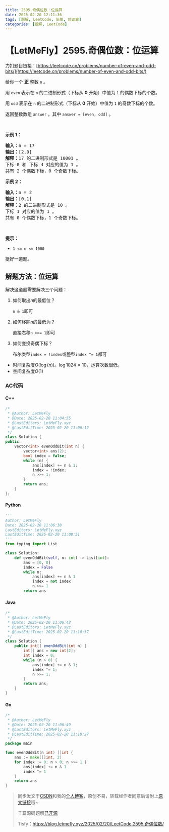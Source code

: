 ```yaml
---
title: 2595.奇偶位数：位运算
date: 2025-02-20 12:11:36
tags: [题解, LeetCode, 简单, 位运算]
categories: [题解, LeetCode]
---
```


# 【LetMeFly】2595.奇偶位数：位运算

力扣题目链接：[https://leetcode.cn/problems/number-of-even-and-odd-bits/](https://leetcode.cn/problems/number-of-even-and-odd-bits/)

<p>给你一个 <strong>正</strong> 整数 <code>n</code> 。</p>

<p>用 <code>even</code> 表示在 <code>n</code> 的二进制形式（下标从 <strong>0</strong> 开始）中值为 <code>1</code> 的偶数下标的个数。</p>

<p>用 <code>odd</code> 表示在 <code>n</code> 的二进制形式（下标从 <strong>0</strong> 开始）中值为 <code>1</code> 的奇数下标的个数。</p>

<p>返回整数数组<em> </em><code>answer</code><em> </em>，其中<em> </em><code>answer = [even, odd]</code> 。</p>

<p>&nbsp;</p>

<p><strong>示例 1：</strong></p>

<pre><strong>输入：</strong>n = 17
<strong>输出：</strong>[2,0]
<strong>解释：</strong>17 的二进制形式是 10001 。 
下标 0 和 下标 4 对应的值为 1 。 
共有 2 个偶数下标，0 个奇数下标。
</pre>

<p><strong>示例 2：</strong></p>

<pre><strong>输入：</strong>n = 2
<strong>输出：</strong>[0,1]
<strong>解释：</strong>2 的二进制形式是 10 。 
下标 1 对应的值为 1 。 
共有 0 个偶数下标，1 个奇数下标。
</pre>

<p>&nbsp;</p>

<p><strong>提示：</strong></p>

<ul>
	<li><code>1 &lt;= n &lt;= 1000</code></li>
</ul>


挺好一道题。

## 解题方法：位运算

解决这道题需要解决三个问题：

1. 如何取出$n$的最低位？

    `n & 1`即可

2. 如何移除$n$的最低为？

    直接右移`n >>= 1`即可

3. 如何变换奇偶下标？

    布尔类型`index = !index`或整型`index ^= 1`都可

+ 时间复杂度$O(\log(n))$。$\log 1024=10$，运算次数很低。
+ 空间复杂度$O(1)$

### AC代码

#### C++

```cpp
/*
 * @Author: LetMeFly
 * @Date: 2025-02-20 11:04:55
 * @LastEditors: LetMeFly.xyz
 * @LastEditTime: 2025-02-20 11:06:12
 */
class Solution {
public:
    vector<int> evenOddBit(int n) {
        vector<int> ans(2);
        bool index = false;
        while (n) {
            ans[index] += n & 1;
            index = !index;
            n >>= 1;
        }
        return ans;
    }
};
```

#### Python

```python
'''
Author: LetMeFly
Date: 2025-02-20 11:06:38
LastEditors: LetMeFly.xyz
LastEditTime: 2025-02-20 11:08:51
'''
from typing import List

class Solution:
    def evenOddBit(self, n: int) -> List[int]:
        ans = [0, 0]
        index = False
        while n:
            ans[index] += n & 1
            index = not index
            n >>= 1
        return ans
```

#### Java

```java
/*
 * @Author: LetMeFly
 * @Date: 2025-02-20 11:06:42
 * @LastEditors: LetMeFly.xyz
 * @LastEditTime: 2025-02-20 11:10:57
 */
class Solution {
    public int[] evenOddBit(int n) {
        int[] ans = new int[2];
        int index = 0;
        while (n > 0) {
            ans[index] += n & 1;
            index ^= 1;
            n >>= 1;
        }
        return ans;
    }
}
```

#### Go

```go
/*
 * @Author: LetMeFly
 * @Date: 2025-02-20 11:06:49
 * @LastEditors: LetMeFly.xyz
 * @LastEditTime: 2025-02-20 11:18:27
 */
package main

func evenOddBit(n int) []int {
    ans := make([]int, 2)
    for index := 0; n > 0; n >>= 1 {
        ans[index] += n & 1
        index ^= 1
    }
    return ans
}
```

> 同步发文于[CSDN](https://letmefly.blog.csdn.net/article/details/145750497)和我的[个人博客](https://blog.letmefly.xyz/)，原创不易，转载经作者同意后请附上[原文链接](https://blog.letmefly.xyz/2025/02/20/LeetCode%202595.%E5%A5%87%E5%81%B6%E4%BD%8D%E6%95%B0/)哦~
>
> 千篇源码题解[已开源](https://github.com/LetMeFly666/LeetCode)
>
> Tisfy：[https://blog.letmefly.xyz/2025/02/20/LeetCode 2595.奇偶位数/](https://blog.letmefly.xyz/2025/02/20/LeetCode%202595.%E5%A5%87%E5%81%B6%E4%BD%8D%E6%95%B0/)
